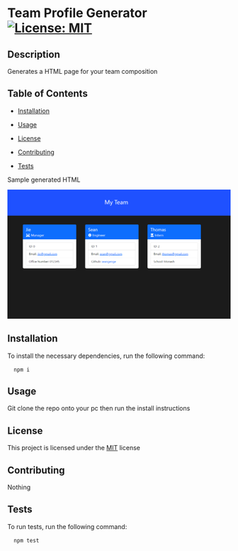 # Team Profile Generator [![License: MIT](https://img.shields.io/badge/License-MIT-yellow.svg)](https://opensource.org/licenses/MIT)
  

## Description
Generates a HTML page for your team composition

## Table of Contents
- [Installation](#installation)
  
- [Usage](#usage)
  
- [License](#license)
  
- [Contributing](#contributing)
  
- [Tests](#tests)

Sample generated HTML

![](./images/sample.PNG)
  

## Installation
To install the necessary dependencies, run the following command:
```
  npm i
```
  

## Usage
Git clone the repo onto your pc then run the install instructions
  

## License
This project is licensed under the [MIT](https://opensource.org/licenses/MIT) license
  

## Contributing
Nothing
  

## Tests
To run tests, run the following command:
```
  npm test
```
